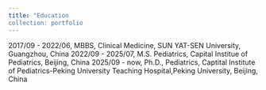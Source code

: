 ```yaml
---
title: "Education
collection: portfolio
---
```


2017/09 - 2022/06, MBBS, Clinical Medicine, SUN YAT-SEN University, Guangzhou, China
2022/09 - 2025/07, M.S. Pediatrics, Capital Institue of Pediatrics, Beijing, China
2025/09 - now, Ph.D., Pediatrics, Captital Institute of Pediatrics-Peking University Teaching Hospital,Peking University, Beijing, China
